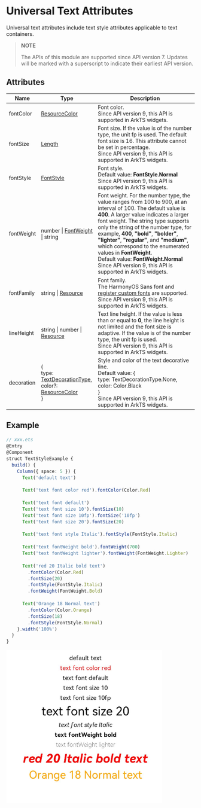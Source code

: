 # Universal Text Attributes

Universal text attributes include text style attributes applicable to text containers.

>  **NOTE**
>
>  The APIs of this module are supported since API version 7. Updates will be marked with a superscript to indicate their earliest API version.



## Attributes


| Name        | Type                                    | Description                                      |
| ---------- | ---------------------------------------- | ---------------------------------------- |
| fontColor  | [ResourceColor](ts-types.md#resourcecolor) | Font color.<br>Since API version 9, this API is supported in ArkTS widgets.|
| fontSize   | [Length](ts-types.md#length)             | Font size. If the value is of the number type, the unit fp is used. The default font size is 16. This attribute cannot be set in percentage.<br>Since API version 9, this API is supported in ArkTS widgets.|
| fontStyle  | [FontStyle](ts-appendix-enums.md#fontstyle) | Font style.<br>Default value: **FontStyle.Normal**<br>Since API version 9, this API is supported in ArkTS widgets.|
| fontWeight | number \| [FontWeight](ts-appendix-enums.md#fontweight) \| string | Font weight. For the number type, the value ranges from 100 to 900, at an interval of 100. The default value is **400**. A larger value indicates a larger font weight. The string type supports only the string of the number type, for example, **400**, **"bold"**, **"bolder"**, **"lighter"**, **"regular"**, and **"medium"**, which correspond to the enumerated values in **FontWeight**.<br>Default value: **FontWeight.Normal**<br>Since API version 9, this API is supported in ArkTS widgets.|
| fontFamily | string \| [Resource](ts-types.md#resource) | Font family.<br>The HarmonyOS Sans font and [register custom fonts](https://gitcode.com/openharmony/docs/blob/master/en/application-dev/reference/apis/js-apis-font.md) are supported.<br>Since API version 9, this API is supported in ArkTS widgets.|
| lineHeight | string \| number \| [Resource](ts-types.md#resource) | Text line height. If the value is less than or equal to **0**, the line height is not limited and the font size is adaptive. If the value is of the number type, the unit fp is used.<br>Since API version 9, this API is supported in ArkTS widgets.|
| decoration | {<br>type: [TextDecorationType](ts-appendix-enums.md#textdecorationtype),<br>color?: [ResourceColor](ts-types.md#resourcecolor)<br>} | Style and color of the text decorative line.<br>Default value: {<br>type: TextDecorationType.None,<br>color: Color.Black<br>}<br>Since API version 9, this API is supported in ArkTS widgets.|


## Example

```ts
// xxx.ets
@Entry
@Component
struct TextStyleExample {
  build() {
    Column({ space: 5 }) {
      Text('default text')
      
      Text('text font color red').fontColor(Color.Red)
      
      Text('text font default')
      Text('text font size 10').fontSize(10)
      Text('text font size 10fp').fontSize('10fp')
      Text('text font size 20').fontSize(20)
      
      Text('text font style Italic').fontStyle(FontStyle.Italic)
      
      Text('text fontWeight bold').fontWeight(700)
      Text('text fontWeight lighter').fontWeight(FontWeight.Lighter)
      
      Text('red 20 Italic bold text')
        .fontColor(Color.Red)
        .fontSize(20)
        .fontStyle(FontStyle.Italic)
        .fontWeight(FontWeight.Bold)
      
      Text('Orange 18 Normal text')
        .fontColor(Color.Orange)
        .fontSize(18)
        .fontStyle(FontStyle.Normal)
    }.width('100%')
  }
}
```

![textstyle](figures/textstyle.png)
